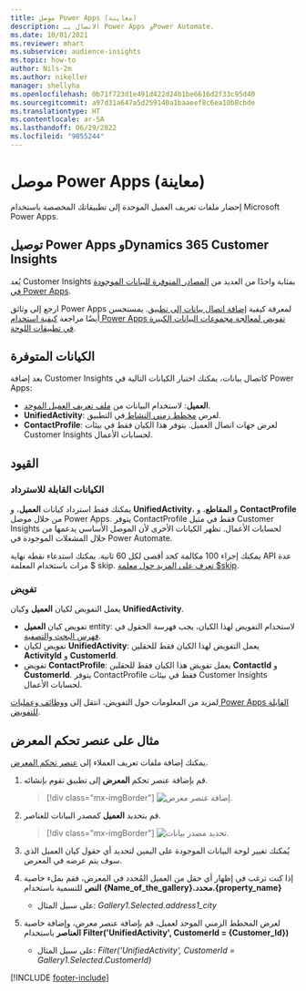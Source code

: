 ```yaml
---
title: موصل Power Apps (معاينة)
description: الاتصال بـ Power Apps وPower Automate.
ms.date: 10/01/2021
ms.reviewer: mhart
ms.subservice: audience-insights
ms.topic: how-to
author: Nils-2m
ms.author: nikeller
manager: shellyha
ms.openlocfilehash: 0b71f723d1e491d422d24b1be6616d2f33c95d40
ms.sourcegitcommit: a97d31a647a5d259140a1baaeef8c6ea10b8cbde
ms.translationtype: HT
ms.contentlocale: ar-SA
ms.lasthandoff: 06/29/2022
ms.locfileid: "9055244"
---
```

# <a name="power-apps-connector-preview"></a>موصل Power Apps (معاينة)

إحضار ملفات تعريف العميل الموحدة إلى تطبيقاتك المخصصة باستخدام Microsoft Power Apps.

## <a name="connect-power-apps-and-dynamics-365-customer-insights"></a>توصيل Power Apps وDynamics 365 Customer Insights

يُعد Customer Insights بمثابة واحدًا من العديد من [المصادر المتوفرة للبيانات الموجودة في Power Apps](/powerapps/maker/canvas-apps/working-with-data-sources).

ارجع إلى وثائق Power Apps لمعرفة كيفية [إضافة اتصال بيانات إلى تطبيق](/powerapps/maker/canvas-apps/add-data-connection). يمستحسن أيضًا مراجعة [كيفية استخدام Power Apps تفويض لمعالجة مجموعات البيانات الكبيرة في تطبيقات اللوحة](/powerapps/maker/canvas-apps/delegation-overview).

## <a name="available-entities"></a>الكيانات المتوفرة

بعد إضافة Customer Insights كاتصال بيانات، يمكنك اختيار الكيانات التالية في Power Apps:

- **العميل**: لاستخدام البيانات من [ملف تعريف العميل الموحد](customer-profiles.md).
- **UnifiedActivity**: لعرض [مخطط زمني النشاط ](activities.md) في التطبيق.
- **ContactProfile**: لعرض جهات اتصال العميل. يتوفر هذا الكيان فقط في بيئات Customer Insights لحسابات الأعمال.

## <a name="limitations"></a>القيود

### <a name="retrievable-entities"></a>الكيانات القابلة للاسترداد

يمكنك فقط استرداد كيانات **العميل**، و **UnifiedActivity**، و **المقاطع**، و **ContactProfile** من خلال موصل Power Apps. يتوفر ContactProfile فقط في مثيل Customer Insights لحسابات الأعمال. تظهر الكيانات الأخرى لأن الموصل الأساسي يدعمها من خلال المشغلات الموجودة في Power Automate.

يمكنك إجراء 100 مكالمة كحد أقصى لكل 60 ثانية. يمكنك استدعاء نقطة نهاية API عدة مرات باستخدام المعلمة $ skip. [تعرف على المزيد حول معلمة $skip](/connectors/customerinsights/#get-items-from-an-entity).

### <a name="delegation"></a>تفويض

يعمل التفويض لكيان **العميل** وكيان **UnifiedActivity**. 

- تفويض كيان **العميل** entity: لاستخدام التفويض لهذا الكيان، يجب فهرسة الحقول في [فهرس البحث والتصفية](search-filter-index.md).  
- تفويض لكيان **UnifiedActivity**: يعمل التفويض لهذا الكيان فقط للحقلين **ActivityId** و **CustomerId**.  
- تفويض **ContactProfile**: يعمل تفويض هذا الكيان فقط للحقلين **ContactId** و **CustomerId**. يتوفر ContactProfile فقط في بيئات Customer Insights لحسابات الأعمال.

لمزيد من المعلومات حول التفويض، انتقل إلى [ووظائف وعمليات Power Apps القابلة للتفويض](/powerapps/maker/canvas-apps/delegation-overview). 

## <a name="example-gallery-control"></a>مثال على عنصر تحكم المعرض

يمكنك إضافة ملفات تعريف العملاء إلى [عنصر تحكم المعرض](/powerapps/maker/canvas-apps/add-gallery).

1. قم بإضافة عنصر تحكم **المعرض** إلى تطبيق تقوم بإنشائه.

    > [!div class="mx-imgBorder"]
    > ![إضافة عنصر معرض.](media/connector-powerapps9.png "إضافة عنصر معرض.")

2. قم بتحديد **العميل** كمصدر البيانات للعناصر.

    > [!div class="mx-imgBorder"]
    > ![تحديد مصدر بيانات.](media/choose-datasource-powerapps.png "تحديد مصدر بيانات.")

3. يُمكنك تغيير لوحة البيانات الموجودة على اليمين لتحديد أي حقول كيان العميل الذي سوف يتم عرضه في المعرض.

4. إذا كنت ترغب في إظهار أي حقل من العميل المُحدد في المعرض، فقم بملء خاصية **النص** للتسمية باستخدام **{Name_of_the_gallery}.محدد.{property_name}**  
    - على سبيل المثال: _Gallery1.Selected.address1_city_

5. لعرض المخطط الزمني الموحد لعميل، قم بإضافة عنصر معرض، وإضافة خاصية **العناصر** باستخدام **Filter('UnifiedActivity', CustomerId = {Customer_Id})**  
    - على سبيل المثال: _Filter('UnifiedActivity', CustomerId = Gallery1.Selected.CustomerId)_


[!INCLUDE [footer-include](includes/footer-banner.md)]
